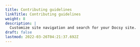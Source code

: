 ```yaml
---
title: Contributing guidelines
linkTitle: Contributing guidelines
weight: 8
description: |
  Customize site navigation and search for your Docsy site.
draft: false
lastmod: 2022-03-26T04:21:37.692Z
---
```


